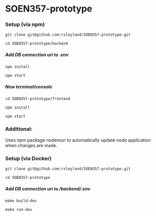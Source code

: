 # SOEN357-prototype

### Setup (via npm)

`git clone git@github.com:rsleyland/SOEN357-prototype.git`

`cd SOEN357-prototype/backend`

##### Add DB connection uri to .env

`npm install`

`npm start`

##### New terminal/console
`cd SOEN357-prototype/frontend`

`npm install`

`npm start`

### Additional:
Uses npm package nodemon to automatically update node application when changes are made.


### Setup (via Docker)


`git clone git@github.com:rsleyland/SOEN357-prototype.git`

`cd SOEN357-prototype`

##### Add DB connection uri to /backend/.env

`make build-dev`

`make run-dev`

